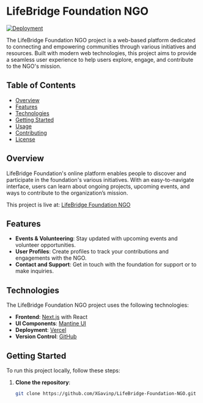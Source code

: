 # LifeBridge Foundation NGO

[![Deployment](https://vercel.com/button)](https://life-bridge-foundation-ngo.vercel.app/)

The LifeBridge Foundation NGO project is a web-based platform dedicated to connecting and empowering communities through various initiatives and resources. Built with modern web technologies, this project aims to provide a seamless user experience to help users explore, engage, and contribute to the NGO's mission.

## Table of Contents

- [Overview](#overview)
- [Features](#features)
- [Technologies](#technologies)
- [Getting Started](#getting-started)
- [Usage](#usage)
- [Contributing](#contributing)
- [License](#license)

## Overview

LifeBridge Foundation's online platform enables people to discover and participate in the foundation's various initiatives. With an easy-to-navigate interface, users can learn about ongoing projects, upcoming events, and ways to contribute to the organization’s mission.

This project is live at: [LifeBridge Foundation NGO](https://life-bridge-foundation-ngo.vercel.app/)

## Features

- **Events & Volunteering**: Stay updated with upcoming events and volunteer opportunities.
- **User Profiles**: Create profiles to track your contributions and engagements with the NGO.
- **Contact and Support**: Get in touch with the foundation for support or to make inquiries.

## Technologies

The LifeBridge Foundation NGO project uses the following technologies:

- **Frontend**: [Next.js](https://nextjs.org/) with React
- **UI Components**: [Mantine UI](https://mantine.dev/)
- **Deployment**: [Vercel](https://vercel.com/)
- **Version Control**: [GitHub](https://github.com/XGavinp/LifeBridge-Foundation-NGO)

## Getting Started

To run this project locally, follow these steps:

1. **Clone the repository**:
   ```bash
   git clone https://github.com/XGavinp/LifeBridge-Foundation-NGO.git

